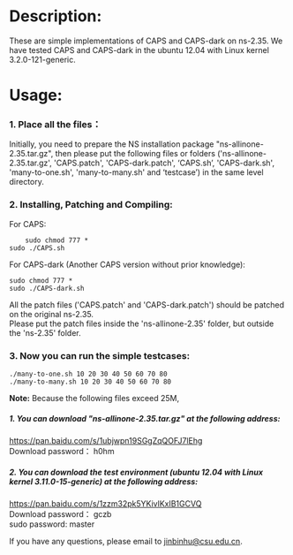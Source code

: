 # Description: 
  
These are simple implementations of CAPS and CAPS-dark on ns-2.35.
We have tested CAPS and CAPS-dark in the ubuntu 12.04 with Linux kernel 3.2.0-121-generic.
  
# Usage:
  
### 1. Place all the files： 

Initially, you need to prepare the NS installation package "ns-allinone-2.35.tar.gz", then please put the following files or folders ('ns-allinone-2.35.tar.gz', 'CAPS.patch', 'CAPS-dark.patch', ‘CAPS.sh’, 'CAPS-dark.sh', 'many-to-one.sh', 'many-to-many.sh' and ‘testcase’) in the same level directory.
  
### 2. Installing, Patching and Compiling:
	
For CAPS:

        sudo chmod 777 *
	sudo ./CAPS.sh
	
For CAPS-dark (Another CAPS version without prior knowledge):
 	
	sudo chmod 777 *
	sudo ./CAPS-dark.sh
	
All the patch files ('CAPS.patch' and 'CAPS-dark.patch') should be patched on the original ns-2.35.  
Please put the patch files inside the 'ns-allinone-2.35' folder, but outside the 'ns-2.35' folder. 
  
### 3. Now you can run the simple testcases:

	./many-to-one.sh 10 20 30 40 50 60 70 80
	./many-to-many.sh 10 20 30 40 50 60 70 80
	
	
**Note:** Because the following files exceed 25M,   
##### 1. You can download "ns-allinone-2.35.tar.gz" at the following address:
https://pan.baidu.com/s/1ubjwpn19SGgZqQOFJ7lEhg          
Download password： h0hm 

##### 2. You can download the test environment (ubuntu 12.04 with Linux kernel 3.11.0-15-generic) at the following address:
https://pan.baidu.com/s/1zzm32pk5YKivlKxIB1GCVQ      
Download password： gczb    
sudo password: master
 
If you have any questions, please email to jinbinhu@csu.edu.cn.  
